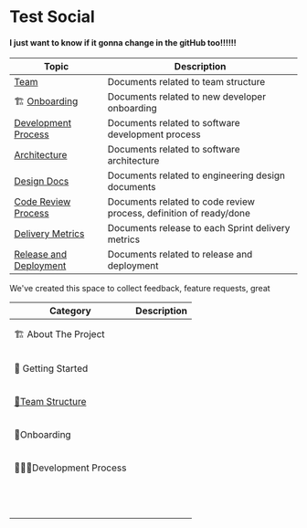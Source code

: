 # Test Social

#### I just want to know if it gonna change in the gitHub too!!!!!!





| Topic                                                                                                      | Description                                                        |
| ---------------------------------------------------------------------------------------------------------- | ------------------------------------------------------------------ |
| [Team](https://github.com/MayceAlazzawi/wiki-test/blob/master/01-team)                                     | Documents related to team structure                                |
| 🏗 [Onboarding](https://github.com/MayceAlazzawi/wiki-test/blob/master/02-onboarding)                      | Documents related to new developer onboarding                      |
| [Development Process](https://github.com/MayceAlazzawi/wiki-test/blob/master/03-development-process)       | Documents related to software development process                  |
| [Architecture](https://github.com/MayceAlazzawi/wiki-test/blob/master/04-architecture)                     | Documents related to software architecture                         |
| [Design Docs](https://github.com/MayceAlazzawi/wiki-test/blob/master/05-design-docs)                       | Documents related to engineering design documents                  |
| [Code Review Process](https://github.com/MayceAlazzawi/wiki-test/blob/master/06-code-review-process)       | Documents related to code review process, definition of ready/done |
| [Delivery Metrics](https://github.com/MayceAlazzawi/wiki-test/blob/master/07-delivery-metrics)             | Documents release to each Sprint delivery metrics                  |
| [Release and Deployment](https://github.com/MayceAlazzawi/wiki-test/blob/master/08-release-and-deployment) | Documents related to release and deployment                        |

We've created this space to collect feedback, feature requests, great

| Category                                 | Description |
| ---------------------------------------- | ----------- |
| 🏗 About The Project                     | <p><br></p> |
| 🎉 Getting Started                       | <p><br></p> |
| [👥Team Structure](social-network/team/) | <p><br></p> |
| 💁Onboarding                             | <p><br></p> |
| 👩🏻‍💻Development Process               | <p><br></p> |
| <p><br></p>                              | <p><br></p> |
